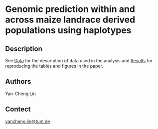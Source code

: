 # Genomic prediction within and across maize landrace derived populations using haplotypes

## Description
See [Data](https://rawcdn.githack.com/andy3404/HBGP/da6186aa9a69f5cc2efc4a937681445fc9aebb54/Rscripts/00-02_DataDescription.html) for the description of data used in the analysis and [Results](https://rawcdn.githack.com/andy3404/HBGP/da6186aa9a69f5cc2efc4a937681445fc9aebb54/Rscripts/03-01_TablesAndFigures.html) for reproducing the tables and figures in the paper.

## Authors
Yan-Cheng Lin

## Contect
yancheng.lin@tum.de
